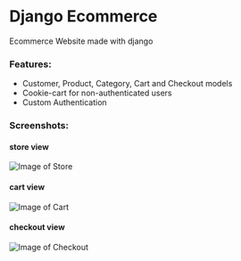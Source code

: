 ﻿# Django Ecommerce
Ecommerce Website made with django


### Features:
- Customer, Product, Category, Cart and Checkout models
- Cookie-cart for non-authenticated users
- Custom Authentication

### Screenshots:

#### store view
 ![Image of Store](https://i.stack.imgur.com/Dr36B.png)


#### cart view
 ![Image of Cart](https://i.stack.imgur.com/03GFF.png)
 
#### checkout view
 ![Image of Checkout](https://i.stack.imgur.com/9GXIR.png)
